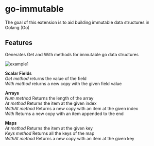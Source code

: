 # go-immutable

The goal of this extension is to aid building immutable data structures in Golang (Go)

## Features
Generates Get and With methods for immutable go data structures

![example1](https://raw.githubusercontent.com/marcus-orchard/go-immutable/main/example1.webp)

**Scalar Fields**    
*Get method* returns the value of the field    
*With method* returns a new copy with the given field value

**Arrays**    
*Num method* Returns the length of the array    
*At method* Returns the item at the given index    
*WithAt method* Returns a new copy with an item at the given index    
*With* Returns a new copy with an item appended to the end    

**Maps**    
*At method* Returns the item at the given key    
*Keys method* Returns all the keys of the map    
*WithAt method* Returns a new copy with an item at the given key

